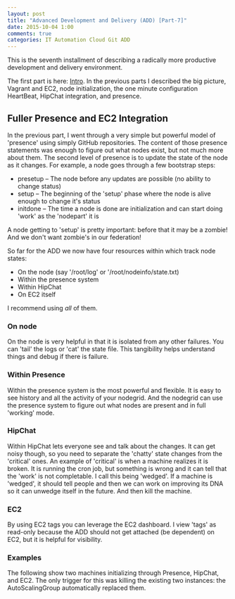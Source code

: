 ```yaml
---
layout: post
title: "Advanced Development and Delivery (ADD) [Part-7]"
date: 2015-10-04 1:00
comments: true
categories: IT Automation Cloud Git ADD
---
```


This is the seventh installment of describing a radically more productive development and delivery environment.

The first part is here: [Intro](/blog/add-1/).  In the previous parts I described the big picture, Vagrant and EC2,
node initialization, the one minute configuration HeartBeat, HipChat integration, and presence.

## Fuller Presence and EC2 Integration

In the previous part, I went through a very simple but powerful model of 'presence' using simply GitHub repositories.
The content of those presence statements was enough to figure out what nodes exist, but not much more about them.
The second level of presence is to update the state of the node as it changes.  For example, a node goes through
a few bootstrap steps:

   * presetup – The node before any updates are possible (no ability to change status)
   * setup – The beginning of the 'setup' phase where the node is alive enough to change it's status
   * initdone – The time a node is done are initialization and can start doing 'work' as the 'nodepart' it is

A node getting to 'setup' is pretty important: before that it may be a zombie!  And we don't want zombie's in
our federation!

<!-- more -->

So far for the ADD we now have four resources within which track node states:

   * On the node (say '/root/log' or '/root/nodeinfo/state.txt)
   * Within the presence system
   * Within HipChat
   * On EC2 itself

I recommend using _all_ of them.

### On node

 On the node is very helpful in that it is isolated from any other failures.  You
 can 'tail' the logs or 'cat' the state file.  This tangibility helps understand things and debug if there is failure.

### Within Presence

 Within the presence system is the most powerful and flexible.  It is easy to see history and all the activity of your
 nodegrid.  And the nodegrid can use the presence system to figure out what nodes are present and in full 'working'
 mode.

### HipChat

 Within HipChat lets everyone see and talk about the changes.  It can get noisy though, so you need
 to separate the 'chatty' state changes from the 'critical' ones.  An example of 'critical' is when a machine realizes
 it is broken.  It is running the cron job, but something is wrong and it can tell that the 'work' is not completable.
 I call this being 'wedged'.  If a machine is 'wedged', it should tell people and then we can work on improving its
 DNA so it can unwedge itself in the future.  And then kill the machine.

### EC2

 By using EC2 tags you can leverage the EC2 dashboard.  I view 'tags' as read-only because the ADD should not get
 attached (be dependent) on EC2, but it is helpful for visibility.

### Examples

 The following show two machines initializing through Presence, HipChat, and EC2.  The only trigger for this was
 killing the existing two instances: the AutoScalingGroup automatically replaced them.









